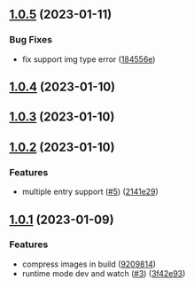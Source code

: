 ## [1.0.5](https://github.com/baiwusanyu-c/unplugin-img-compress/compare/v1.0.4...v1.0.5) (2023-01-11)


### Bug Fixes

* fix support img type error ([184556e](https://github.com/baiwusanyu-c/unplugin-img-compress/commit/184556ebcaa30343847731d81faead92dcc7e608))



## [1.0.4](https://github.com/baiwusanyu-c/unplugin-img-compress/compare/v1.0.3...v1.0.4) (2023-01-10)



## [1.0.3](https://github.com/baiwusanyu-c/unplugin-img-compress/compare/v1.0.2...v1.0.3) (2023-01-10)



## [1.0.2](https://github.com/baiwusanyu-c/unplugin-img-compress/compare/v1.0.1...v1.0.2) (2023-01-10)


### Features

* multiple entry support ([#5](https://github.com/baiwusanyu-c/unplugin-img-compress/issues/5)) ([2141e29](https://github.com/baiwusanyu-c/unplugin-img-compress/commit/2141e297f470df216f2dce09ddedbed92a484c77))



## [1.0.1](https://github.com/baiwusanyu-c/unplugin-img-compress/compare/92098141ef0b90461ac276a8ca56fb98a4172f88...v1.0.1) (2023-01-09)


### Features

* compress images in build ([9209814](https://github.com/baiwusanyu-c/unplugin-img-compress/commit/92098141ef0b90461ac276a8ca56fb98a4172f88))
* runtime mode dev and watch ([#3](https://github.com/baiwusanyu-c/unplugin-img-compress/issues/3)) ([3f42e93](https://github.com/baiwusanyu-c/unplugin-img-compress/commit/3f42e93b3947ce5c73efa05f86c00e0913d4e75b))



